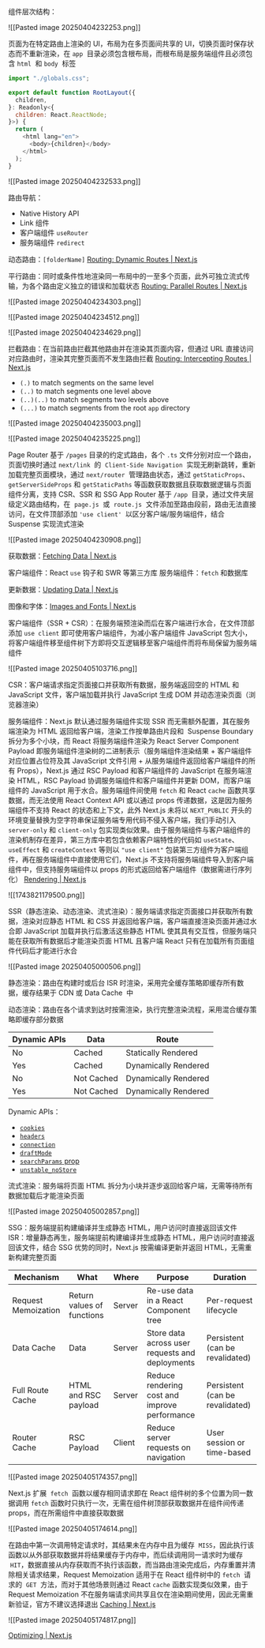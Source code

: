 组件层次结构：

![[Pasted image 20250404232253.png]]

页面为在特定路由上渲染的 UI，布局为在多页面间共享的 UI，切换页面时保存状态而不重新渲染，在 `app`  目录必须包含根布局，而根布局是服务端组件且必须包含 `html`  和 `body`  标签

```js
import "./globals.css";

export default function RootLayout({
  children,
}: Readonly<{
  children: React.ReactNode;
}>) {
  return (
    <html lang="en">
      <body>{children}</body>
    </html>
  );
}
```

![[Pasted image 20250404232533.png]]

路由导航：

- Native History API
- Link 组件
- 客户端组件 `useRouter`
- 服务端组件 `redirect`

动态路由：`[folderName]` [Routing: Dynamic Routes | Next.js](https://nextjs.org/docs/app/building-your-application/routing/dynamic-routes)

平行路由：同时或条件性地渲染同一布局中的一至多个页面，此外可独立流式传输，为各个路由定义独立的错误和加载状态 [Routing: Parallel Routes | Next.js](https://nextjs.org/docs/app/building-your-application/routing/parallel-routes)

![[Pasted image 20250404234303.png]]

![[Pasted image 20250404234512.png]]

![[Pasted image 20250404234629.png]]

拦截路由：在当前路由拦截其他路由并在渲染其页面内容，但通过 URL 直接访问对应路由时，渲染其完整页面而不发生路由拦截 [Routing: Intercepting Routes | Next.js](https://nextjs.org/docs/app/building-your-application/routing/intercepting-routes)

- `(.)` to match segments on the same level
- `(..)` to match segments one level above
- `(..)(..)` to match segments two levels above
- `(...)` to match segments from the root `app` directory

![[Pasted image 20250404235003.png]]

![[Pasted image 20250404235225.png]]

Page Router 基于 `/pages` 目录的约定式路由，各个 `.ts` 文件分别对应一个路由，页面切换时通过 `next/link`  的  `Client-Side Navigation`  实现无刷新跳转，重新加载完整页面模块，通过 `next/router`  管理路由状态，通过 `getStaticProps`、`getServerSideProps` 和 `getStaticPaths` 等函数获取数据且获取数据逻辑与页面组件分离，支持 CSR、SSR 和 SSG
App Router 基于 `/app`  目录，通过文件夹层级定义路由结构，在  `page.js`  或  `route.js`  文件添加至路由段前，路由无法直接访问，在文件顶部添加 `'use client'`  以区分客户端/服务端组件，结合 Suspense 实现流式渲染

![[Pasted image 20250404230908.png]]

获取数据：[Fetching Data | Next.js](https://nextjs.org/docs/app/getting-started/fetching-data)

客户端组件：React `use` 钩子和 SWR 等第三方库
服务端组件：`fetch` 和数据库

更新数据：[Updating Data | Next.js](https://nextjs.org/docs/app/getting-started/updating-data)

图像和字体：[Images and Fonts | Next.js](https://nextjs.org/docs/app/getting-started/images-and-fonts)

客户端组件（SSR + CSR）：在服务端预渲染而后在客户端进行水合，在文件顶部添加 `use client` 即可使用客户端组件，为减小客户端组件 JavaScript 包大小，将客户端组件移至组件树下方即将交互逻辑移至客户端组件而将布局保留为服务端组件

![[Pasted image 20250405103716.png]]

CSR：客户端请求指定页面接口并获取所有数据，服务端返回空的 HTML 和 JavaScript 文件，客户端加载并执行 JavaScript 生成 DOM 并动态渲染页面（浏览器渲染）

服务端组件：Next.js 默认通过服务端组件实现 SSR 而无需额外配置，其在服务端渲染为 HTML 返回给客户端，渲染工作按单路由片段和  Suspense Boundary 拆分为多个小块，而 React 将服务端组件渲染为 React Server Component Payload 即服务端组件渲染树的二进制表示（服务端组件渲染结果 + 客户端组件对应位置占位符及其 JavaScript 文件引用 + 从服务端组件返回给客户端组件的所有 Props），Next.js 通过 RSC Payload 和客户端组件的 JavaScript 在服务端渲染 HTML，RSC Payload 协调服务端组件和客户端组件并更新 DOM，而客户端组件的 JavaScript 用于水合。服务端组件间使用 `fetch` 和 React `cache` 函数共享数据，而无法使用 React Context API 或以通过 props 传递数据，这是因为服务端组件不支持 React 的状态和上下文，此外 Next.js 未将以 `NEXT_PUBLIC` 开头的环境变量替换为空字符串保证服务端专用代码不侵入客户端，我们手动引入 `server-only` 和 `client-only` 包实现类似效果。由于服务端组件与客户端组件的渲染机制存在差异，第三方库中若包含依赖客户端特性的代码如 `useState`、`useEffect` 和 `createContext` 等则以 `"use client"` 包装第三方组件为客户端组件，再在服务端组件中直接使用它们，Next.js 不支持将服务端组件导入到客户端组件中，但支持服务端组件以 props 的形式返回给客户端组件（数据需进行序列化） [Rendering | Next.js](https://nextjs.org/docs/app/building-your-application/rendering)

![[1743821179500.png]]

SSR（静态渲染、动态渲染、流式渲染）：服务端请求指定页面接口并获取所有数据，渲染对应静态 HTML 和 CSS 并返回给客户端，客户端直接渲染页面并通过水合即 JavaScript 加载并执行后激活这些静态 HTML 使其具有交互性，但服务端只能在获取所有数据后才能渲染页面 HTML 且客户端 React 只有在加载所有页面组件代码后才能进行水合

![[Pasted image 20250405000506.png]]

静态渲染：路由在构建时或后台 ISR 时渲染，采用完全缓存策略即缓存所有数据，缓存结果于 CDN 或 Data Cache  中

动态渲染：路由在各个请求到达时按需渲染，执行完整渲染流程，采用混合缓存策略即缓存部分数据

| Dynamic APIs | Data       | Route                |
| ------------ | ---------- | -------------------- |
| No           | Cached     | Statically Rendered  |
| Yes          | Cached     | Dynamically Rendered |
| No           | Not Cached | Dynamically Rendered |
| Yes          | Not Cached | Dynamically Rendered |

Dynamic APIs：

- [`cookies`](https://nextjs.org/docs/app/api-reference/functions/cookies)
- [`headers`](https://nextjs.org/docs/app/api-reference/functions/headers)
- [`connection`](https://nextjs.org/docs/app/api-reference/functions/connection)
- [`draftMode`](https://nextjs.org/docs/app/api-reference/functions/draft-mode)
- [`searchParams` prop](https://nextjs.org/docs/app/api-reference/file-conventions/page#searchparams-optional)
- [`unstable_noStore`](https://nextjs.org/docs/app/api-reference/functions/unstable_noStore)

流式渲染：服务端将页面 HTML 拆分为小块并逐步返回给客户端，无需等待所有数据加载后才能渲染页面

![[Pasted image 20250405002857.png]]

SSG：服务端提前构建编译并生成静态 HTML，用户访问时直接返回该文件
ISR：增量静态再生，服务端提前构建编译并生成静态 HTML，用户访问时直接返回该文件，结合 SSG 优势的同时，Next.js 按需编译更新并返回 HTML，无需重新构建完整页面

| Mechanism           | What                       | Where  | Purpose                                         | Duration                        |
| ------------------- | -------------------------- | ------ | ----------------------------------------------- | ------------------------------- |
| Request Memoization | Return values of functions | Server | Re-use data in a React Component tree           | Per-request lifecycle           |
| Data Cache          | Data                       | Server | Store data across user requests and deployments | Persistent (can be revalidated) |
| Full Route Cache    | HTML and RSC payload       | Server | Reduce rendering cost and improve performance   | Persistent (can be revalidated) |
| Router Cache        | RSC Payload                | Client | Reduce server requests on navigation            | User session or time-based      |

![[Pasted image 20250405174357.png]]

Next.js 扩展  `fetch`  函数以缓存相同请求即在 React 组件树的多个位置为同一数据调用 `fetch` 函数时只执行一次，无需在组件树顶部获取数据并在组件间传递 props，而在所需组件中直接获取数据

![[Pasted image 20250405174614.png]]

在路由中第一次调用特定请求时，其结果未在内存中且为缓存  `MISS`，因此执行该函数以从外部获取数据并将结果缓存于内存中，而后续调用同一请求时为缓存  `HIT`，数据直接从内存获取而不执行该函数，而当路由渲染完成后，内存重置并清除相关请求结果，Request Memoization 适用于在 React 组件树中的 `fetch`  请求的  `GET`  方法，而对于其他场景则通过 React `cache` 函数实现类似效果，由于 Request Memoization 不在服务端请求间共享且仅在渲染期间使用，因此无需重新验证，官方不建议选择退出 [Caching | Next.js](https://nextjs.org/docs/app/building-your-application/caching)

![[Pasted image 20250405174817.png]]

[Optimizing | Next.js](https://nextjs.org/docs/app/building-your-application/optimizing)
